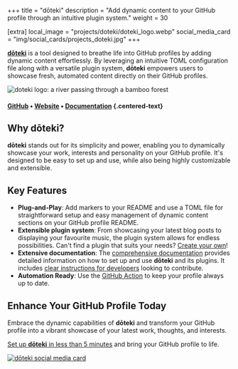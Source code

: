 +++
title = "dōteki"
description = "Add dynamic content to your GitHub profile through an intuitive plugin system."
weight = 30

[extra]
local_image = "projects/doteki/doteki_logo.webp"
social_media_card = "img/social_cards/projects_doteki.jpg"
+++

[**dōteki**](https://doteki.org/) is a tool designed to breathe life into GitHub profiles by adding dynamic content effortlessly. By leveraging an intuitive TOML configuration file along with a versatile plugin system, **dōteki** empowers users to showcase fresh, automated content directly on their GitHub profiles.

![doteki logo: a river passing through a bamboo forest](https://cdn.jsdelivr.net/gh/welpo/doteki@main/website/static/img/logo.png)

#### [GitHub](https://github.com/welpo/doteki) • [Website](https://doteki.org/) • [Documentation](https://doteki.org/docs/) {.centered-text}

## Why dōteki?

**dōteki** stands out for its simplicity and power, enabling you to dynamically showcase your work, interests and personality on your GitHub profile. It's designed to be easy to set up and use, while also being highly customizable and extensible.

## Key Features

- **Plug-and-Play**: Add markers to your README and use a TOML file for straightforward setup and easy management of dynamic content sections on your GitHub profile README.
- **Extensible plugin system**: From showcasing your latest blog posts to displaying your favourite music, the plugin system allows for endless possibilities. Can't find a plugin that suits your needs? [Create your own](https://doteki.org/docs/developer-guide/plugin-standard)!
- **Extensive documentation**: The [comprehensive documentation](https://doteki.org/docs/) provides detailed information on how to set up and use **dōteki** and its plugins. It includes [clear instructions for developers](https://doteki.org/docs/developer-guide/) looking to contribute.
- **Automation Ready**: Use the [GitHub Action](https://github.com/welpo/doteki-action) to keep your profile always up to date.

## Enhance Your GitHub Profile Today

Embrace the dynamic capabilities of **dōteki** and transform your GitHub profile into a vibrant showcase of your latest work, thoughts, and interests.

[Set up **dōteki** in less than 5 minutes](https://doteki.org/) and bring your GitHub profile to life.

[![dōteki social media card](/img/social_cards/projects_doteki.jpg)](https://doteki.org/)
